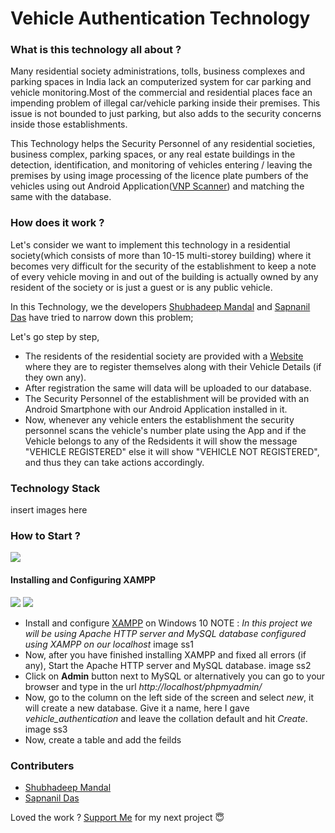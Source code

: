 # **Vehicle Authentication Technology**

### What is this technology all about ?

Many residential society administrations, tolls, business complexes and parking spaces in India lack an computerized system for car parking and vehicle monitoring.Most of the commercial and residential places face an impending problem of illegal car/vehicle parking inside their premises. This issue is not bounded to just parking, but also adds to the
security concerns inside those establishments.

This Technology helps the Security Personnel of any residential societies, business complex, parking spaces, or any real estate buildings in the detection, identification, and monitoring of vehicles entering / leaving the premises by using image processing of the licence plate pumbers of the vehicles using out Android Application([VNP Scanner](<give the download link here>)) and matching the same with the database.

### How does it work ?

Let's consider we want to implement this technology in a residential society(which consists of more than 10-15 multi-storey building) where it becomes very difficult for the security of the establishment to keep a note of every vehicle moving in and out of the building is actually owned by any resident of the society or is just a guest or is any public vehicle.

In this Technology, we the developers [Shubhadeep Mandal](https://github.com/shubhadeepmandal394) and [Sapnanil Das](https://github.com/sapnanil7) have tried to narrow down this problem;

Let's go step by step,

- The residents of the residential society are provided with a [Website](<give the link to the website here>) where they are to register themselves along with their Vehicle Details (if they own any).
- After registration the same will data will be uploaded to our database.
- The Security Personnel of the establishment will be provided with an Android Smartphone with our Android Application installed in it.
- Now, whenever any vehicle enters the establishment the security personnel scans the vehicle's number plate using the App and if the Vehicle belongs to any of the Redsidents it will show the message "VEHICLE REGISTERED" else it will show "VEHICLE NOT REGISTERED", and thus they can take actions accordingly.

### Technology Stack

insert images here


### How to Start ?
<a href="https://github.com/shubhadeepmandal394/vehicle-authentication-technology/blob/master/LICENSE"><img src="https://img.shields.io/badge/License-MIT-orange"></a>

#### Installing and Configuring XAMPP
<a><img src="https://img.shields.io/badge/Server-Apache-yellow"></a>
<a><img src="https://img.shields.io/badge/Database-MySQL-blue"></a>


- Install and configure [XAMPP](https://pureinfotech.com/install-xampp-windows-10/) on Windows 10
  NOTE : *In this project we will be using Apache HTTP server and MySQL database configured using XAMPP on our localhost*
image ss1
- Now, after you have finished installing XAMPP and fixed all errors (if any), Start the Apache HTTP server and MySQL database.
image ss2
- Click on **Admin** button next to MySQL or alternatively you can go to your browser and type in the url *http://localhost/phpmyadmin/*
- Now, go to the column on the left side of the screen and select *new*, it will create a new database. Give it a name, here I gave *vehicle_authentication* and leave the collation default and hit *Create*.
image ss3
- Now, create a table and add the feilds


### Contributers
- [Shubhadeep Mandal](https://github.com/shubhadeepmandal394)
- [Sapnanil Das](https://github.com/sapnanil7)

Loved the work ? [Support Me](https://paypal.me/shubhadeepmandal394?locale.x=en_GB) for my next project 😇